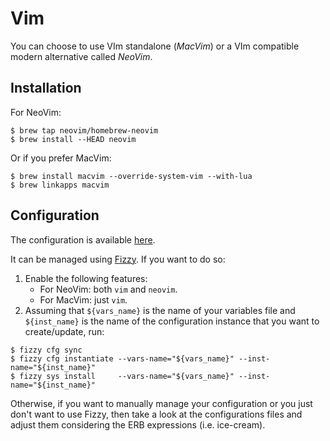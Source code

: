 # Vim

You can choose to use VIm standalone (*MacVim*) or a VIm compatible modern alternative called *NeoVim*.

## Installation

For NeoVim:

```ShellSession
$ brew tap neovim/homebrew-neovim
$ brew install --HEAD neovim
```

Or if you prefer MacVim:

```ShellSession
$ brew install macvim --override-system-vim --with-lua
$ brew linkapps macvim
```

## Configuration

The configuration is available [here](https://github.com/alem0lars/configs/tree/master/vim).

It can be managed using [Fizzy](https://github.com/alem0lars/fizzy). If you want to do so:

1. Enable the following features:
   * For NeoVim: both `vim` and `neovim`.
   * For MacVim: just `vim`.
2. Assuming that `${vars_name}` is the name of your variables file and `${inst_name}` is the name of the configuration instance that you want to create/update, run:
```ShellSession
$ fizzy cfg sync
$ fizzy cfg instantiate --vars-name="${vars_name}" --inst-name="${inst_name}"
$ fizzy sys install     --vars-name="${vars_name}" --inst-name="${inst_name}"
```

Otherwise, if you want to manually manage your configuration or you just don't want to use Fizzy, then take a look at the configurations files and adjust them considering the ERB expressions (i.e. ice-cream).

